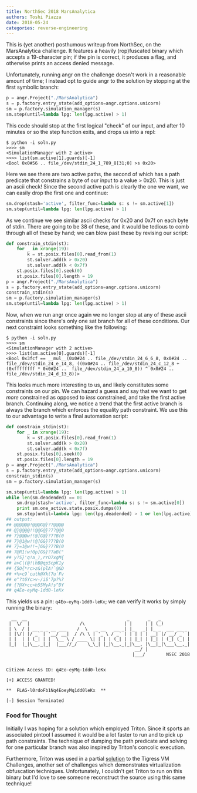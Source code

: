 ```yaml
---
title: NorthSec 2018 MarsAnalytica
authors: Toshi Piazza
date: 2018-05-24
categories: reverse-engineering 
---
```


This is (yet another) posthumous writeup from NorthSec, on the MarsAnalytica challenge. It
features a heavily (rop)fuscated binary which accepts a 19-character pin; if the pin is
correct, it produces a flag, and otherwise prints an access denied message.

Unfortunately, running angr on the challenge doesn't work in a reasonable amount of time;
I instead opt to guide angr to the solution by stopping at the first symbolic branch:

```py
p = angr.Project("./MarsAnalytica")
s = p.factory.entry_state(add_options=angr.options.unicorn)
sm = p.factory.simulation_manager(s)
sm.step(until=lambda lpg: len(lpg.active) > 1)
```

This code should stop at the first logical "check" of our input, and after 10 minutes or
so the step function exits, and drops us into a repl:

```
$ python -i soln.py
>>>> sm
<SimulationManager with 2 active>
>>>> list(sm.active[1].guards)[-1]
<Bool 0x0#56 .. file_/dev/stdin_24_1_789_8[31;0] >s 0x20>
```

Here we see there are two active paths, the second of which has a path predicate that
constrains a byte of our input to a value > 0x20. This is just an ascii check! Since the
second active path is clearly the one we want, we can easily drop the first one and
continue:

```py
sm.drop(stash='active', filter_func=lambda s: s != sm.active[1])
sm.step(until=lambda lpg: len(lpg.active) > 1)
```

As we continue we see similar ascii checks for 0x20 and 0x7f on each byte of stdin.  There
are going to be 38 of these, and it would be tedious to comb through all of these by hand;
we can blow past these by revising our script:

```py
def constrain_stdin(st):
    for _ in xrange(19):
        k = st.posix.files[0].read_from(1)
        st.solver.add(k > 0x20)
        st.solver.add(k < 0x7f)
    st.posix.files[0].seek(0)
    st.posix.files[0].length = 19
p = angr.Project("./MarsAnalytica")
s = p.factory.entry_state(add_options=angr.options.unicorn)
constrain_stdin(s)
sm = p.factory.simulation_manager(s)
sm.step(until=lambda lpg: len(lpg.active) > 1)
```

Now, when we run angr once again we no longer stop at any of these ascii constraints since
there's only one sat branch for all of these conditions. Our next constraint looks
something like the following:

```
$ python -i soln.py
>>>> sm
<SimulationManager with 2 active>
>>>> list(sm.active[0].guards)[-1]
<Bool 0x3fcf == __mul__(0x0#24 .. file_/dev/stdin_24_6_6_8, 0x0#24 ..  file_/dev/stdin_24_e_14_8, ((0x0#24 .. file_/dev/stdin_24_c_12_8 + (0xffffffff * 0x0#24 ..  file_/dev/stdin_24_a_10_8)) ^ 0x0#24 .. file_/dev/stdin_24_d_13_8))>
```

This looks much more interesting to us, and likely constitutes some constraints on our
pin. We can hazard a guess and say that we want to get *more* constrained as opposed to
*less* constrained, and take the first active branch. Continuing along, we notice a trend
that the first active branch is always the branch which enforces the equality path
constraint.  We use this to our advantage to write a final automation script:

```py
def constrain_stdin(st):
    for _ in xrange(19):
        k = st.posix.files[0].read_from(1)
        st.solver.add(k > 0x20)
        st.solver.add(k < 0x7f)
    st.posix.files[0].seek(0)
    st.posix.files[0].length = 19
p = angr.Project("./MarsAnalytica")
s = p.factory.entry_state(add_options=angr.options.unicorn)
constrain_stdin(s)
sm = p.factory.simulation_manager(s)

sm.step(until=lambda lpg: len(lpg.active) > 1)
while len(sm.deadended) == 0:
    sm.drop(stash='active', filter_func=lambda s: s != sm.active[0])
    print sm.one_active.state.posix.dumps(0)
    sm.step(until=lambda lpg: len(lpg.deadended) > 1 or len(lpg.active) > 1)
## output:
## @@@@@@!@@@G@}?7@@@@
## @}@@@@!!@@G@}?7?@@0
## 7}@@@w!!@]G@}?7?B(0
## 7}@1@w!!@]G&}?7?B(0
## 7}=1@w!!~]G&}?7?B(0
## 7@R1!w!0p]G&}?7aB("
## y?5}'q!a_),rrO7xgM{
## a>C|(@!\hB@qp5cpK1y
## {5O{*rc>z&(plA!`@&D
## +%>c9`cuth@Xk(7u`Fv
## e^?t6Yc>v-/iS'7p?%?
## {?@X+cc>h55MyA!s^DY
## q4Eo-eyMq-1dd0-leKx
```

This yields us a pin: `q4Eo-eyMq-1dd0-leKx`; we can verify it works by simply
running the binary:

```
  __  __                                      _       _   _
 |  \/  |                   /\               | |     | | (_)
 | \  / | __ _ _ __ ___    /  \   _ __   __ _| |_   _| |_ _  ___ __ _
 | |\/| |/ _` | '__/ __|  / /\ \ | '_ \ / _` | | | | | __| |/ __/ _` |
 | |  | | (_| | |  \__ \ / ____ \| | | | (_| | | |_| | |_| | (_| (_| |
 |_|  |_|\__,_|_|  |___//_/    \_\_| |_|\__,_|_|\__, |\__|_|\___\__,_|
                                                 __/ |
                                                |___/        NSEC 2018


Citizen Access ID: q4Eo-eyMq-1dd0-leKx

[+] ACCESS GRANTED!

**  FLAG-l0rdoFb1Nq4EoeyMq1dd0leKx  **

[-] Session Terminated
```

### Food for Thought

Initially I was hoping for a solution which employed Triton. Since it sports an associated
pintool I assumed it would be a lot faster to run and to pick up path constraints. The
technique of dumping the path predicate and solving for one particular branch was also
inspired by Triton's concolic execution.

Furthermore, Triton was used in a partial [solution][tigress] to the Tigress VM
Challenges, another set of challenges which demonstrates virtualization obfuscation
techniques. Unfortunately, I couldn't get Triton to run on this binary but I'd love to see
someone reconstruct the source using this same technique!

[tigress]: https://github.com/jonathansalwan/Tigress_protection
